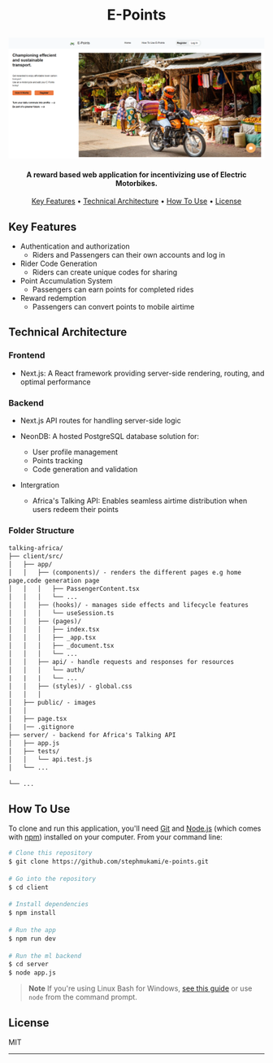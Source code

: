 
<h1 align="center">

  E-Points
  <br>
</h1>
<img src="https://github.com/stephmukami/e-points/blob/main/client/public/epoints-pic-home.PNG" alt="home page pic">

<h4 align="center">A reward based web application for incentivizing use of Electric Motorbikes.</h4>
<p align="center">
  <a href="#key-features">Key Features</a> •
  <a href="#technical-architecture">Technical Architecture</a> •
  <a href="#how-to-use">How To Use</a> •
  <a href="#license">License</a>
</p>



## Key Features

* Authentication and authorization
  - Riders and Passengers can their own accounts and log in
* Rider Code Generation
  - Riders can create unique codes for sharing 
* Point Accumulation System
  - Passengers can earn points for completed rides 
* Reward redemption
  -  Passengers can convert points to mobile airtime

## Technical Architecture
### Frontend

* Next.js: A React framework providing server-side rendering, routing, and optimal performance
### Backend
 
* Next.js API routes for handling server-side logic
   
* NeonDB: A hosted PostgreSQL database solution for:
  - User profile management
  - Points tracking
  - Code generation and validation
  
* Intergration
  -  Africa's Talking API: Enables seamless airtime distribution when users redeem their points
### Folder Structure

```plaintext
talking-africa/
├── client/src/
│   ├── app/
│   │   ├── (components)/ - renders the different pages e.g home page,code generation page
│   │   │   ├── PassengerContent.tsx
│   │   │   └── ...
│   │   ├── (hooks)/ - manages side effects and lifecycle features
│   │   │   └── useSession.ts
│   │   ├── (pages)/
│   │   │   ├── index.tsx
│   │   │   ├── _app.tsx
│   │   │   ├── _document.tsx
│   │   │   └── ...
│   │   ├── api/ - handle requests and responses for resources
│   │   │   └── auth/
|   |   |   └── ...
│   │   ├── (styles)/ - global.css
│   │   │   
│   ├── public/ - images
│   │   
│   ├── page.tsx
│   |── .gitignore
├── server/ - backend for Africa's Talking API
│   ├── app.js
│   ├── tests/
│   │   └── api.test.js
│   └── ...

└── ...
```
## How To Use

To clone and run this application, you'll need [Git](https://git-scm.com) and [Node.js](https://nodejs.org/en/download/) (which comes with [npm](http://npmjs.com)) installed on your computer. From your command line:

```bash
# Clone this repository
$ git clone https://github.com/stephmukami/e-points.git

# Go into the repository
$ cd client

# Install dependencies
$ npm install

# Run the app
$ npm run dev

# Run the ml backend
$ cd server
$ node app.js
```

> **Note**
> If you're using Linux Bash for Windows, [see this guide](https://www.howtogeek.com/261575/how-to-run-graphical-linux-desktop-applications-from-windows-10s-bash-shell/) or use `node` from the command prompt.

## License

MIT

---

